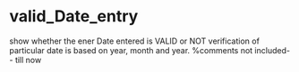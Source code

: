 # valid_Date_entry
show whether the ener Date entered is VALID or NOT
verification of particular date is based on year, month and year.
%comments not included-- till now
